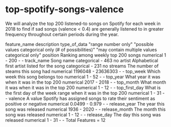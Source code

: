 # top-spotify-songs-valence
We will analyze the top 200 listened-to songs on Spotify for each week in 2018 to find if sad songs (valence &lt; 0.4) are generally listened to in greater frequency throughout certain periods during the year.

feature_name	description	type_of_data	"range
number only"	"possible values
categorical only
(# of possibilities)"	"may contain multiple values
categorical only"
position	Ranking among weekly top 200 songs	numerical	1 - 200	-	-
track_name	Song name	categorical	-	463	no
artist	Alphabetical first artist listed for the song	categorical	-	231	no
streams	The number of steams this song had	numerical	1196048 - 23636303	-	-
top_week	Which week this song belongs too	numerical	1 - 52	-	-
top_year	What year it was when it was in the top 200	numerical	2017 - 2018	-	-
top_month	What month it was when it was in the top 200	numerical	1 - 12	-	-
top_first_day	What is the first day of the week range when it was in the top 200	numerical	1 - 31	-	-
valence	A value Spotify has assigned songs to rate their sentiment as positive or negative	numerical	0.0499 - 0.979	-	-
release_year	The year this song was released	numerical	1936 - 2020	-	-
release_month	The month this song was released	numerical	1 - 12	-	-
release_day	The day this song was released	numerical	1 - 31	-	-
Total Features = 12					
